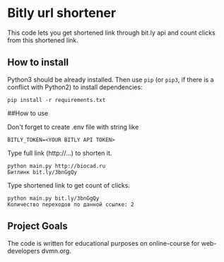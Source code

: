 # Bitly url shortener
This code lets you get shortened link through bit.ly api and count clicks from this shortened link.

## How to install

Python3 should be already installed. Then use `pip` (or `pip3`, if there is a conflict with Python2) to install dependencies:

`pip install -r requirements.txt`


##How to use

Don't forget to create .env file with string like

`BITLY_TOKEN=<YOUR BITLY API TOKEN>`

Type full link (http://...) to shorten it.
```
python main.py http://biocad.ru
Битлинк bit.ly/3bnGgQy
```

Type shortened link to get count of clicks.

```
python main.py bit.ly/3bnGgQy
Количество переходов по данной ссылке: 2
```
## Project Goals

The code is written for educational purposes on online-course for web-developers dvmn.org.